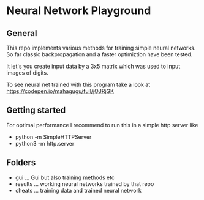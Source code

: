 # Neural Network Playground

## General

This repo implements various methods for training simple neural networks. 
So far classic backpropagation and a faster optimiztion have been tested. 

It let's you create input data by a 3x5 matrix which was used to input images of digits.

To see neural net trained with this program take a look at https://codepen.io/mahagugu/full/jOJRjGK 

## Getting started

For optimal performance I recommend to run this in a simple http server like 

  * python -m SimpleHTTPServer
  * python3 -m http.server

## Folders

  * gui ... Gui but also training methods etc 
  * results ... working neural networks trained by that repo
  * cheats ... training data and trained neural network 